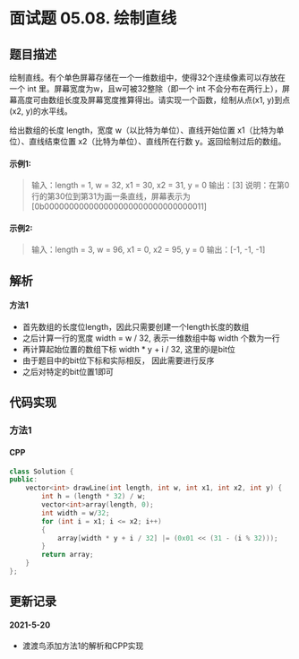 # 面试题 05.08. 绘制直线

## 题目描述
绘制直线。有个单色屏幕存储在一个一维数组中，使得32个连续像素可以存放在一个 int 里。屏幕宽度为w，且w可被32整除（即一个 int 不会分布在两行上），屏幕高度可由数组长度及屏幕宽度推算得出。请实现一个函数，绘制从点(x1, y)到点(x2, y)的水平线。

给出数组的长度 length，宽度 w（以比特为单位）、直线开始位置 x1（比特为单位）、直线结束位置 x2（比特为单位）、直线所在行数 y。返回绘制过后的数组。

#### 示例1:
> 输入：length = 1, w = 32, x1 = 30, x2 = 31, y = 0
> 输出：[3]
> 说明：在第0行的第30位到第31为画一条直线，屏幕表示为[0b000000000000000000000000000000011]

#### 示例2:
> 输入：length = 3, w = 96, x1 = 0, x2 = 95, y = 0
> 输出：[-1, -1, -1]

## 解析
#### 方法1
- 首先数组的长度位length，因此只需要创建一个length长度的数组
- 之后计算一行的宽度 width = w / 32, 表示一维数组中每 width 个数为一行
- 再计算起始位置的数组下标 width * y + i / 32, 这里的i是bit位
- 由于题目中的bit位下标和实际相反， 因此需要进行反序
- 之后对特定的bit位置1即可


## 代码实现
### 方法1
#### CPP
```C++
class Solution {
public:
    vector<int> drawLine(int length, int w, int x1, int x2, int y) {
        int h = (length * 32) / w;
        vector<int>array(length, 0);
        int width = w/32;
        for (int i = x1; i <= x2; i++)
        {
            array[width * y + i / 32] |= (0x01 << (31 - (i % 32)));
        }
        return array;
    }
};
```

## 更新记录
#### 2021-5-20
- 渡渡鸟添加方法1的解析和CPP实现
